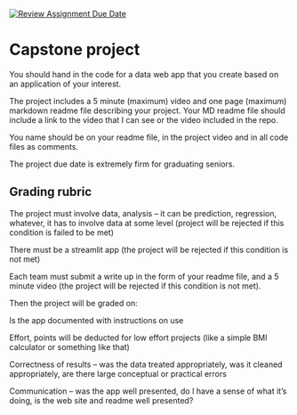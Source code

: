 [![Review Assignment Due Date](https://classroom.github.com/assets/deadline-readme-button-22041afd0340ce965d47ae6ef1cefeee28c7c493a6346c4f15d667ab976d596c.svg)](https://classroom.github.com/a/bAw0TZc0)
# Capstone project

You should hand in the code for a data web app that you create based on an application of your interest. 

The project includes a 5 minute (maximum) video and one page (maximum) markdown readme file describing your project. Your MD readme file should include a link to the video that I can see or the video included in the repo. 

You name should be on your readme file, in the project video and in all code files as comments. 

The project due date is extremely firm for graduating seniors. 

## Grading rubric

The project must involve data, analysis – it can be prediction, regression, whatever, it has to involve data at some level (project will be rejected if this condition is failed to be met)  

There must be a streamlit app (the project will be rejected if this condition is not met) 

Each team must submit a write up in the form of your readme file, and a 5 minute video (the project will be rejected if this condition is not met). 

Then the project will be graded on: 

Is the app documented with instructions on use  

Effort, points will be deducted for low effort projects (like a simple BMI calculator or something like that) 

Correctness of results – was the data treated appropriately, was it cleaned appropriately, are there large conceptual or practical errors 

Communication – was the app well presented, do I have a sense of what it’s doing, is the web site and readme well presented? 

 
